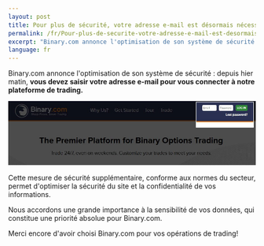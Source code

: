 ```yaml
---
layout: post
title: Pour plus de sécurité, votre adresse e-mail est désormais nécessaire à la connexion
permalink: /fr/Pour-plus-de-securite-votre-adresse-e-mail-est-desormais-necessaire-a-la-connexion/
excerpt: "Binary.com annonce l'optimisation de son système de sécurité : depuis hier matin, **vous devez saisir votre adresse e-mail pour vous connecter à notre..."
language: fr
---
```


Binary.com annonce l'optimisation de son système de sécurité : depuis hier matin, **vous devez saisir votre adresse e-mail pour vous connecter à notre plateforme de trading.**

![](/images/loginid-email-new.jpg)

Cette mesure de sécurité supplémentaire, conforme aux normes du secteur, permet d'optimiser la sécurité du site et la confidentialité de vos informations.

Nous accordons une grande importance à la sensibilité de vos données, qui constitue une priorité absolue pour Binary.com.

Merci encore d'avoir choisi Binary.com pour vos opérations de trading!

